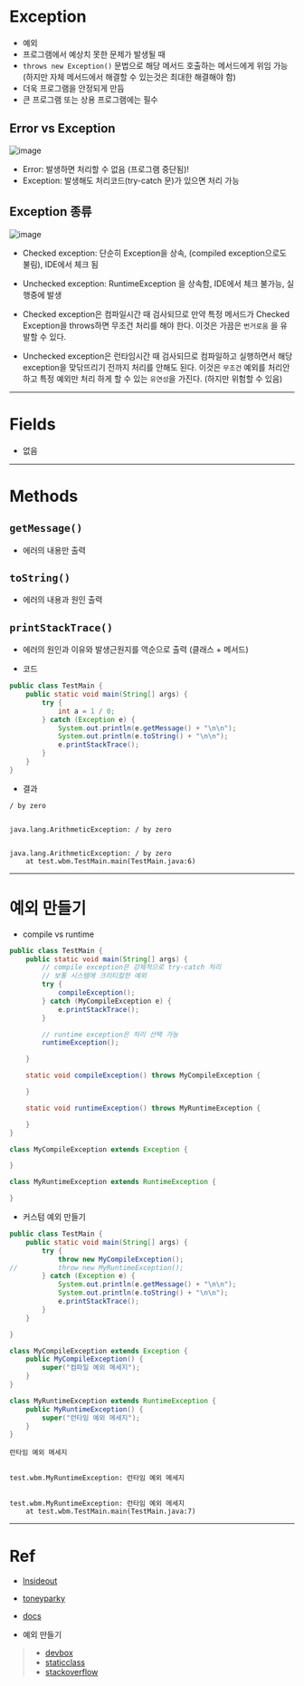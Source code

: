 # Exception
- 예외
- 프로그램에서 예상치 못한 문제가 발생될 때
- `throws new Exception()` 문법으로 해당 메서드 호출하는 메서드에게 위임 가능 (하지만 자체 메서드에서 해결할 수 있는것은 최대한 해결해야 함)
- 더욱 프로그램을 안정되게 만듬
- 큰 프로그램 또는 상용 프로그램에는 필수

## Error vs Exception
![image](https://user-images.githubusercontent.com/61288262/161577981-2d1fc958-b084-4c1b-8416-9d40f8a70712.png)
- Error: 발생하면 처리할 수 없음 (프로그램 중단됨)!
- Exception: 발생해도 처리코드(try-catch 문)가 있으면 처리 가능 

## Exception 종류
![image](https://user-images.githubusercontent.com/61288262/161577906-1faeb3f2-ef5e-44a8-80a4-bf351b46b7e5.png)
- Checked exception: 단순히 Exception을 상속, (compiled exception으로도 불림), IDE에서 체크 됨
- Unchecked exception: RuntimeException 을 상속함, IDE에서 체크 불가능, 실행중에 발생

- Checked exception은 컴파일시간 때 검사되므로 만약 특정 메서드가 Checked Exception을 throws하면 무조건 처리를 해야 한다. 이것은 가끔은 `번거로움`
을 유발할 수 있다.
- Unchecked exception은 런타임시간 때 검사되므로 컴파일하고 실행하면서 해당 exception을 맞닦뜨리기 전까지 처리를 안해도 된다. 이것은 `무조건` 예외를 처리안하고 특정 예외만 처리
하게 할 수 있는 `유연성`을 가진다. (하지만 위험할 수 있음)
---

# Fields
- 없음


---

# Methods

## `getMessage()`
- 에러의 내용만 출력


## `toString()`
- 에러의 내용과 원인 출력


## `printStackTrace()`
- 에러의 원인과 이유와 발생근원지를 역순으로 출력 (클래스 + 메서드)


- 코드
```java
public class TestMain {
	public static void main(String[] args) {
		try {
			int a = 1 / 0;
		} catch (Exception e) {
			System.out.println(e.getMessage() + "\n\n");
			System.out.println(e.toString() + "\n\n");
			e.printStackTrace();
		}
	}
}
```

- 결과
```
/ by zero


java.lang.ArithmeticException: / by zero


java.lang.ArithmeticException: / by zero
	at test.wbm.TestMain.main(TestMain.java:6)
```


---

# 예외 만들기
- compile vs runtime
```java
public class TestMain {
	public static void main(String[] args) {
		// compile exception은 강제적으로 try-catch 처리
		// 보통 시스템에 크리티컬한 예외
		try {
			compileException();
		} catch (MyCompileException e) {
			e.printStackTrace();
		}

		// runtime exception은 처리 선택 가능
		runtimeException();

	}

	static void compileException() throws MyCompileException {

	}

	static void runtimeException() throws MyRuntimeException {

	}
}

class MyCompileException extends Exception {

}

class MyRuntimeException extends RuntimeException {

}
```

- 커스텀 예외 만들기
```java
public class TestMain {
	public static void main(String[] args) {
		try {
			throw new MyCompileException();
//			throw new MyRuntimeException();
		} catch (Exception e) {
			System.out.println(e.getMessage() + "\n\n");
			System.out.println(e.toString() + "\n\n");
			e.printStackTrace();
		}
	}

}

class MyCompileException extends Exception {
	public MyCompileException() {
		super("컴파일 예외 메세지");
	}
}

class MyRuntimeException extends RuntimeException {
	public MyRuntimeException() {
		super("런타임 예외 메세지");
	}
}
```
```
런타임 예외 메세지


test.wbm.MyRuntimeException: 런타임 예외 메세지


test.wbm.MyRuntimeException: 런타임 예외 메세지
	at test.wbm.TestMain.main(TestMain.java:7)
```
---

# Ref
- [lnsideout](https://lnsideout.tistory.com/entry/JAVA-etoString-egetMessage-eprintStackTrace-%EC%98%88%EC%99%B8%EC%B2%98%EB%A6%AC)
- [toneyparky](https://toneyparky.tistory.com/40)
- [docs](https://docs.oracle.com/en/java/javase/17/docs/api/java.base/java/lang/Throwable.html)

- 예외 만들기  
> - [devbox](https://devbox.tistory.com/entry/Java-%EC%98%88%EC%99%B8-%EB%A7%8C%EB%93%A4%EA%B8%B0)
> - [staticclass](https://staticclass.tistory.com/72)
> - [stackoverflow](https://stackoverflow.com/questions/2190161/difference-between-java-lang-runtimeexception-and-java-lang-exception#:~:text=Exceptions%20are%20a%20good%20way,errors%20for%20them%20to%20compile.)



